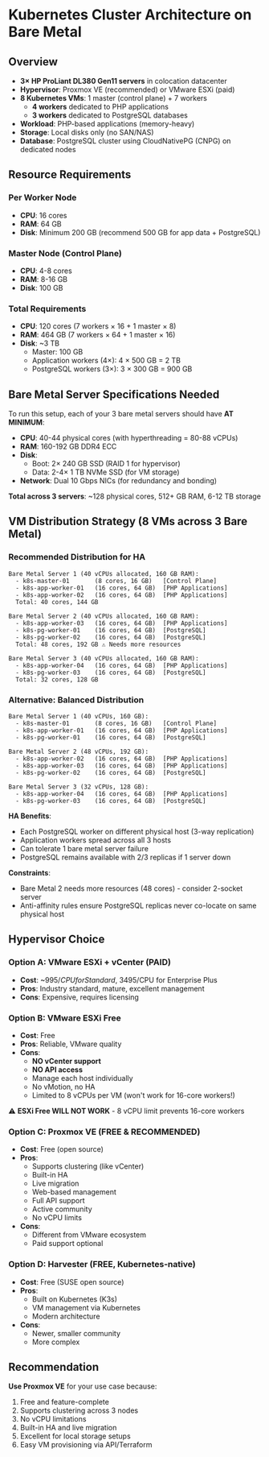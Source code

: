 # Kubernetes Cluster Architecture on Bare Metal

## Overview

- **3× HP ProLiant DL380 Gen11 servers** in colocation datacenter
- **Hypervisor**: Proxmox VE (recommended) or VMware ESXi (paid)
- **8 Kubernetes VMs**: 1 master (control plane) + 7 workers
  - **4 workers** dedicated to PHP applications
  - **3 workers** dedicated to PostgreSQL databases
- **Workload**: PHP-based applications (memory-heavy)
- **Storage**: Local disks only (no SAN/NAS)
- **Database**: PostgreSQL cluster using CloudNativePG (CNPG) on dedicated nodes

## Resource Requirements

### Per Worker Node

- **CPU**: 16 cores
- **RAM**: 64 GB
- **Disk**: Minimum 200 GB (recommend 500 GB for app data + PostgreSQL)

### Master Node (Control Plane)

- **CPU**: 4-8 cores
- **RAM**: 8-16 GB
- **Disk**: 100 GB

### Total Requirements

- **CPU**: 120 cores (7 workers × 16 + 1 master × 8)
- **RAM**: 464 GB (7 workers × 64 + 1 master × 16)
- **Disk**: ~3 TB
  - Master: 100 GB
  - Application workers (4×): 4 × 500 GB = 2 TB
  - PostgreSQL workers (3×): 3 × 300 GB = 900 GB

## Bare Metal Server Specifications Needed

To run this setup, each of your 3 bare metal servers should have **AT MINIMUM**:

- **CPU**: 40-44 physical cores (with hyperthreading = 80-88 vCPUs)
- **RAM**: 160-192 GB DDR4 ECC
- **Disk**:
  - Boot: 2× 240 GB SSD (RAID 1 for hypervisor)
  - Data: 2-4× 1 TB NVMe SSD (for VM storage)
- **Network**: Dual 10 Gbps NICs (for redundancy and bonding)

**Total across 3 servers**: ~128 physical cores, 512+ GB RAM, 6-12 TB storage

## VM Distribution Strategy (8 VMs across 3 Bare Metal)

### Recommended Distribution for HA

```
Bare Metal Server 1 (40 vCPUs allocated, 160 GB RAM):
  - k8s-master-01       (8 cores, 16 GB)   [Control Plane]
  - k8s-app-worker-01   (16 cores, 64 GB)  [PHP Applications]
  - k8s-app-worker-02   (16 cores, 64 GB)  [PHP Applications]
  Total: 40 cores, 144 GB

Bare Metal Server 2 (40 vCPUs allocated, 160 GB RAM):
  - k8s-app-worker-03   (16 cores, 64 GB)  [PHP Applications]
  - k8s-pg-worker-01    (16 cores, 64 GB)  [PostgreSQL]
  - k8s-pg-worker-02    (16 cores, 64 GB)  [PostgreSQL]
  Total: 48 cores, 192 GB ⚠️ Needs more resources

Bare Metal Server 3 (40 vCPUs allocated, 160 GB RAM):
  - k8s-app-worker-04   (16 cores, 64 GB)  [PHP Applications]
  - k8s-pg-worker-03    (16 cores, 64 GB)  [PostgreSQL]
  Total: 32 cores, 128 GB
```

### Alternative: Balanced Distribution

```
Bare Metal Server 1 (40 vCPUs, 160 GB):
  - k8s-master-01       (8 cores, 16 GB)   [Control Plane]
  - k8s-app-worker-01   (16 cores, 64 GB)  [PHP Applications]
  - k8s-pg-worker-01    (16 cores, 64 GB)  [PostgreSQL]

Bare Metal Server 2 (48 vCPUs, 192 GB):
  - k8s-app-worker-02   (16 cores, 64 GB)  [PHP Applications]
  - k8s-app-worker-03   (16 cores, 64 GB)  [PHP Applications]
  - k8s-pg-worker-02    (16 cores, 64 GB)  [PostgreSQL]

Bare Metal Server 3 (32 vCPUs, 128 GB):
  - k8s-app-worker-04   (16 cores, 64 GB)  [PHP Applications]
  - k8s-pg-worker-03    (16 cores, 64 GB)  [PostgreSQL]
```

**HA Benefits**:

- Each PostgreSQL worker on different physical host (3-way replication)
- Application workers spread across all 3 hosts
- Can tolerate 1 bare metal server failure
- PostgreSQL remains available with 2/3 replicas if 1 server down

**Constraints**:

- Bare Metal 2 needs more resources (48 cores) - consider 2-socket server
- Anti-affinity rules ensure PostgreSQL replicas never co-locate on same physical host

## Hypervisor Choice

### Option A: VMware ESXi + vCenter (PAID)

- **Cost**: ~$995/CPU for Standard, ~$3495/CPU for Enterprise Plus
- **Pros**: Industry standard, mature, excellent management
- **Cons**: Expensive, requires licensing

### Option B: VMware ESXi Free

- **Cost**: Free
- **Pros**: Reliable, VMware quality
- **Cons**:
  - **NO vCenter support**
  - **NO API access**
  - Manage each host individually
  - No vMotion, no HA
  - Limited to 8 vCPUs per VM (won't work for 16-core workers!)

⚠️ **ESXi Free WILL NOT WORK** - 8 vCPU limit prevents 16-core workers

### Option C: Proxmox VE (FREE & RECOMMENDED)

- **Cost**: Free (open source)
- **Pros**:
  - Supports clustering (like vCenter)
  - Built-in HA
  - Live migration
  - Web-based management
  - Full API support
  - Active community
  - No vCPU limits
- **Cons**:
  - Different from VMware ecosystem
  - Paid support optional

### Option D: Harvester (FREE, Kubernetes-native)

- **Cost**: Free (SUSE open source)
- **Pros**:
  - Built on Kubernetes (K3s)
  - VM management via Kubernetes
  - Modern architecture
- **Cons**:
  - Newer, smaller community
  - More complex

## Recommendation

**Use Proxmox VE** for your use case because:

1. Free and feature-complete
2. Supports clustering across 3 nodes
3. No vCPU limitations
4. Built-in HA and live migration
5. Excellent for local storage setups
6. Easy VM provisioning via API/Terraform
